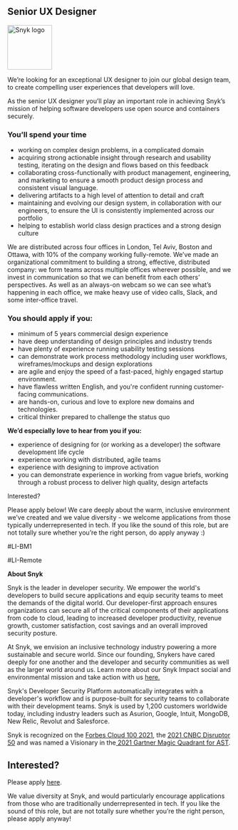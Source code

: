 Senior UX Designer
---

<img src="https://res.cloudinary.com/snyk/image/upload/v1537345894/press-kit/brand/logo-black.png" width="100" alt="Snyk logo" />

<p><span style="font-weight: 400;">We’re looking for an exceptional UX designer to join our global design team, to create compelling user experiences that developers will love.</span></p>
<p><span style="font-weight: 400;">As the senior UX designer you’ll play an important role in achieving Snyk’s mission of helping software developers use open source and containers securely.</span></p>
<h3><strong>You’ll spend your time</strong></h3>
<ul>
<li style="font-weight: 400;"><span style="font-weight: 400;">working on complex design problems, in a complicated domain</span></li>
<li style="font-weight: 400;"><span style="font-weight: 400;">acquiring strong actionable insight through research and usability testing, iterating on the design and flows based on this feedback</span></li>
<li style="font-weight: 400;"><span style="font-weight: 400;">collaborating cross-functionally with product management, engineering, and marketing to ensure a smooth product design process and consistent visual language.</span></li>
<li style="font-weight: 400;"><span style="font-weight: 400;">delivering artifacts to a high level of attention to detail and craft&nbsp;</span></li>
<li style="font-weight: 400;"><span style="font-weight: 400;">maintaining and evolving our design system, in collaboration with our engineers, to ensure the UI is consistently implemented across our portfolio</span></li>
<li style="font-weight: 400;"><span style="font-weight: 400;">helping to establish world class design practices and a strong design culture</span></li>
</ul>
<p><span style="font-weight: 400;">We are distributed across four offices in London, Tel Aviv, Boston and Ottawa, with 10% of the company working fully-remote. We’ve made an organizational commitment to building a strong, effective, distributed company: we form teams across multiple offices wherever possible, and we invest in communication so that we can benefit from each others’ perspectives. As well as an always-on webcam so we can see what’s happening in each office, we make heavy use of video calls, Slack, and some inter-office travel.</span></p>
<h3><strong>You should apply if you:</strong></h3>
<ul>
<li style="font-weight: 400;"><span style="font-weight: 400;">minimum of 5 years commercial design experience</span></li>
<li style="font-weight: 400;"><span style="font-weight: 400;">have deep understanding of design principles and industry trends</span></li>
<li style="font-weight: 400;"><span style="font-weight: 400;">have plenty of experience running usability testing sessions</span></li>
<li style="font-weight: 400;"><span style="font-weight: 400;">can demonstrate work process methodology including user workflows, wireframes/mockups and design explorations</span></li>
<li style="font-weight: 400;"><span style="font-weight: 400;">are agile and enjoy the speed of a fast-paced, highly engaged startup environment.</span></li>
<li style="font-weight: 400;"><span style="font-weight: 400;">have flawless written English, and you're confident running customer-facing communications.</span></li>
<li style="font-weight: 400;"><span style="font-weight: 400;">are hands-on, curious and love to explore new domains and technologies.</span></li>
<li style="font-weight: 400;"><span style="font-weight: 400;">critical thinker prepared to challenge the status quo</span></li>
</ul>
<p><strong>We’d especially love to hear from you if you:</strong></p>
<ul>
<li style="font-weight: 400;"><span style="font-weight: 400;">experience of designing for (or working as a developer) the software development life cycle</span></li>
<li style="font-weight: 400;"><span style="font-weight: 400;">experience working with distributed, agile teams</span></li>
<li style="font-weight: 400;"><span style="font-weight: 400;">experience with designing to improve activation</span></li>
<li style="font-weight: 400;"><span style="font-weight: 400;">you can demonstrate experience in working from vague briefs, working through a robust process to deliver high quality, design artefacts</span></li>
</ul>
<p><span style="font-weight: 400;">Interested?</span></p>
<p><span style="font-weight: 400;">Please apply below! We care deeply about the warm, inclusive environment we’ve created and we value diversity - we welcome applications from those typically underrepresented in tech. If you like the sound of this role, but are not totally sure whether you’re the right person, do apply anyway :)</span></p>
<p><span style="font-weight: 400;">#LI-BM1</span></p>
<p><span style="font-weight: 400;">#LI-Remote</span></p><div class="content-conclusion"><p><strong>About Snyk</strong></p>
<p><span style="font-weight: 400;">Snyk is the leader in developer security. We empower the world's developers to build secure applications and equip security teams to meet the demands of the digital world. Our developer-first approach ensures organizations can secure all of the critical components of their applications from code to cloud, leading to increased developer productivity, revenue growth, customer satisfaction, cost savings and an overall improved security posture.&nbsp;</span></p>
<p><span style="font-weight: 400;">At Snyk, we envision an inclusive technology industry powering a more sustainable and secure world.</span> <span style="font-weight: 400;">Since our founding, Snykers have cared deeply for one another and the developer and security communities as well as the larger world around us. Learn more about our Snyk Impact social and environmental mission and take action with us </span><a href="https://snyk.io/about/snyk-impact/"><span style="font-weight: 400;">here.</span></a></p>
<p><span style="font-weight: 400;">Snyk's Developer Security Platform automatically integrates with a developer's workflow and is purpose-built for security teams to collaborate with their development teams. Snyk is used by 1,200 customers worldwide today, including industry leaders such as Asurion, Google, Intuit, MongoDB, New Relic, Revolut and Salesforce.</span></p>
<p><span style="font-weight: 400;">Snyk is recognized on the </span><a href="https://www.forbes.com/cloud100/#6f24b5ba5f94"><span style="font-weight: 400;">Forbes Cloud 100 2021</span></a><span style="font-weight: 400;">, the </span><a href="https://www.cnbc.com/2021/05/25/these-are-the-2021-cnbc-disruptor-50-companies.html"><span style="font-weight: 400;">2021 CNBC Disruptor 50</span></a><span style="font-weight: 400;"> and was named a Visionary in the</span><a href="https://snyk.io/blog/snyk-visionary-2021-gartner-magic-quadrant-for-ast/"><span style="font-weight: 400;"> 2021 Gartner Magic Quadrant for AST</span></a><span style="font-weight: 400;">.</span></p></div>

Interested?
---

Please apply [here](https://boards.greenhouse.io/snyk/jobs/4766965002#app).

We value diversity at Snyk, and would particularly encourage applications from those who are traditionally underrepresented in tech.
If you like the sound of this role, but are not totally sure whether you’re the right person, please apply anyway!
